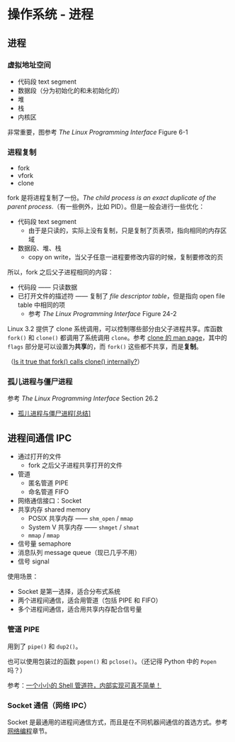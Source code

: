 # 操作系统 - 进程

## 进程

### 虚拟地址空间

+ 代码段 text segment
+ 数据段（分为初始化的和未初始化的）
+ 堆
+ 栈
+ 内核区

非常重要，图参考 _The Linux Programming Interface_ Figure 6-1

### 进程复制

+ fork
+ vfork
+ clone

fork 是将进程复制了一份。_The child process is an exact duplicate of the parent process_.（有一些例外，比如 PID）。但是一般会进行一些优化：

+ 代码段 text segment
  + 由于是只读的，实际上没有复制，只是复制了页表项，指向相同的内存区域
+ 数据段、堆、栈
  + copy on write，当父子任意一进程要修改内容的时候，复制要修改的页

所以，fork 之后父子进程相同的内容：

+ 代码段 —— 只读数据
+ 已打开文件的描述符 —— 复制了 _file descriptor table_，但是指向 open file table 中相同的项
  + 参考 _The Linux Programming Interface_ Figure 24-2

Linux 3.2 提供了 clone 系统调用，可以控制哪些部分由父子进程共享。库函数 `fork()` 和 `clone()` 都调用了系统调用 `clone`。参考 [clone 的 man page](http://man7.org/linux/man-pages/man2/clone.2.html)，其中的 `flags` 部分是可以设置为**共享**的，而 `fork()` 这些都不共享，而是**复制**。

（[Is it true that fork() calls clone() internally?](https://stackoverflow.com/questions/18904292/is-it-true-that-fork-calls-clone-internally)）

### 孤儿进程与僵尸进程

参考 _The Linux Programming Interface_ Section 26.2

+ [孤儿进程与僵尸进程[总结]](https://www.cnblogs.com/Anker/p/3271773.html)

## 进程间通信 IPC

+ 通过打开的文件
  + fork 之后父子进程共享打开的文件
+ 管道
  + 匿名管道 PIPE
  + 命名管道 FIFO
+ 网络通信接口：Socket
+ 共享内存 shared memory
  + POSIX 共享内存 —— `shm_open` / `mmap`
  + System V 共享内存 —— `shmget` / `shmat`
  + `mmap` / `mmap`
+ 信号量 semaphore
+ 消息队列 message queue（现已几乎不用）
+ 信号 signal

使用场景：

+ Socket 是第一选择，适合分布式系统
+ 两个进程间通信，适合用管道（包括 PIPE 和 FIFO）
+ 多个进程间通信，适合用共享内存配合信号量

### 管道 PIPE

用到了 `pipe()` 和 `dup2()`。

也可以使用包装过的函数 `popen()` 和 `pclose()`。（还记得 Python 中的 `Popen` 吗？）

参考：[一个小小的 Shell 管道符，内部实现可真不简单！](https://juejin.im/post/5bc98b36f265da0af93b34c6)

### Socket 通信（网络 IPC）

Socket 是最通用的进程间通信方式，而且是在不同机器间通信的首选方式。参考[网络编程](../chapter-network/socket.md)章节。
